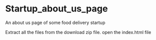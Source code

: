 # Startup_about_us_page
An about us page of some food delivery startup


Extract all the files from the download zip file.
open the index.html file
